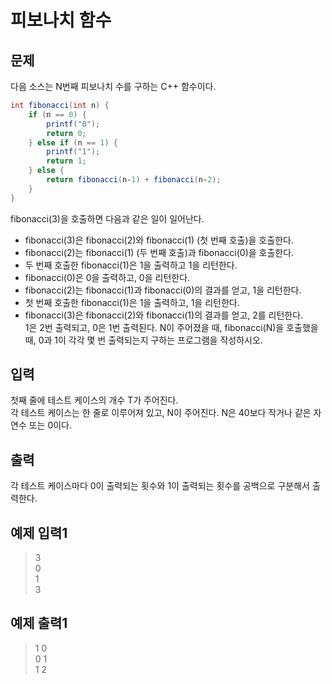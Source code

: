 # 피보나치 함수

## 문제
다음 소스는 N번째 피보나치 수를 구하는 C++ 함수이다.<br/>
```java
int fibonacci(int n) {
    if (n == 0) {
        printf("0");
        return 0;
    } else if (n == 1) {
        printf("1");
        return 1;
    } else {
        return fibonacci(n‐1) + fibonacci(n‐2);
    }
}
```
fibonacci(3)을 호출하면 다음과 같은 일이 일어난다.<br/>

- fibonacci(3)은 fibonacci(2)와 fibonacci(1) (첫 번째 호출)을 호출한다.<br/>
- fibonacci(2)는 fibonacci(1) (두 번째 호출)과 fibonacci(0)을 호출한다.<br/>
- 두 번째 호출한 fibonacci(1)은 1을 출력하고 1을 리턴한다.<br/>
- fibonacci(0)은 0을 출력하고, 0을 리턴한다.<br/>
- fibonacci(2)는 fibonacci(1)과 fibonacci(0)의 결과를 얻고, 1을 리턴한다.<br/>
- 첫 번째 호출한 fibonacci(1)은 1을 출력하고, 1을 리턴한다.<br/>
- fibonacci(3)은 fibonacci(2)와 fibonacci(1)의 결과를 얻고, 2를 리턴한다.<br/>
1은 2번 출력되고, 0은 1번 출력된다. N이 주어졌을 때, fibonacci(N)을 호출했을 때, 0과 1이 각각 몇 번 출력되는지 구하는 프로그램을 작성하시오.<br/>

## 입력
첫째 줄에 테스트 케이스의 개수 T가 주어진다.<br/>
각 테스트 케이스는 한 줄로 이루어져 있고, N이 주어진다. N은 40보다 작거나 같은 자연수 또는 0이다.<br/>

## 출력
각 테스트 케이스마다 0이 출력되는 횟수와 1이 출력되는 횟수를 공백으로 구분해서 출력한다.<br/>

## 예제 입력1
>3<br/>
>0<br/>
>1<br/>
>3<br/>

## 예제 출력1
>1 0<br/>
>0 1<br/>
>1 2<br/>
